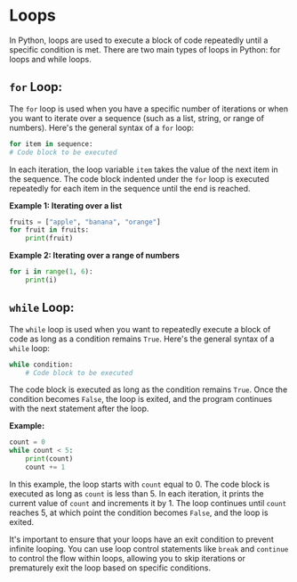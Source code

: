 # Loops
In Python, loops are used to execute a block of code repeatedly until a specific condition is met. There are two main types of loops in Python: for loops and while loops.

## `for` Loop:
The `for` loop is used when you have a specific number of iterations or when you want to iterate over a sequence (such as a list, string, or range of numbers). Here's the general syntax of a `for` loop:

```py
for item in sequence:
# Code block to be executed
```
In each iteration, the loop variable `item` takes the value of the next item in the sequence. The code block indented under the `for` loop is executed repeatedly for each item in the sequence until the end is reached.

**Example 1: Iterating over a list**
```py
fruits = ["apple", "banana", "orange"]
for fruit in fruits:
    print(fruit)
```
**Example 2: Iterating over a range of numbers**
```py
for i in range(1, 6):
    print(i)
```

## `while` Loop:
The `while` loop is used when you want to repeatedly execute a block of code as long as a condition remains `True`. Here's the general syntax of a `while` loop:

```py
while condition:
    # Code block to be executed
```
The code block is executed as long as the condition remains `True`. Once the condition becomes `False`, the loop is exited, and the program continues with the next statement after the loop.

**Example:**
```py
count = 0
while count < 5:
    print(count)
    count += 1
```
In this example, the loop starts with `count` equal to 0. The code block is executed as long as `count` is less than 5. In each iteration, it prints the current value of `count` and increments it by 1. The loop continues until `count` reaches 5, at which point the condition becomes `False`, and the loop is exited.

It's important to ensure that your loops have an exit condition to prevent infinite looping. You can use loop control statements like `break` and `continue` to control the flow within loops, allowing you to skip iterations or prematurely exit the loop based on specific conditions.
